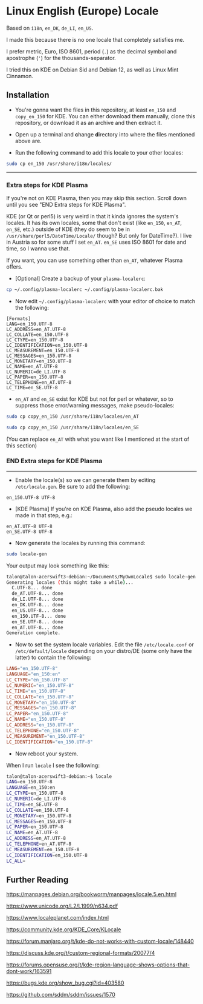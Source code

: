 <!-- # My own locale

English (Europe) `en_150`

Should go in `/usr/share/i18n/locales/.`  
`-rw-r--r-- 1 root root` -->

# Linux English (Europe) Locale

Based on `i18n`, `en_DK`, `de_LI`, `en_US`.

I made this because there is no one locale that completely satisfies me.

I prefer metric, Euro, ISO 8601, period (`.`) as the decimal symbol and
apostrophe (`'`) for the thousands-separator.

I tried this on KDE on Debian Sid and Debian 12, as well as Linux Mint Cinnamon.

## Installation

- You're gonna want the files in this repository, at least `en_150` and
  `copy_en_150` for KDE. You can either download them manually, clone this
  repository, or download it as an archive and then extract it.

- Open up a terminal and **c**hange **d**irectory into where the files
  mentioned above are.

- Run the following command to add this locale to your other locales:

```bash
sudo cp en_150 /usr/share/i18n/locales/
```

---

### Extra steps for KDE Plasma

If you're not on KDE Plasma, then you may skip this section. Scroll down until
you see "END Extra steps for KDE Plasma".

KDE (or Qt or perl5) is very weird in that it kinda ignores the system's
locales. It has its own locales, some that don't exist (like `en_150`, `en_AT`,
`en_SE`, etc.) outside of KDE (they do seem to be in
`/usr/share/perl5/DateTime/Locale/` though? But only for DateTime?). I live in
Austria so for some stuff I set `en_AT`. `en_SE` uses ISO 8601 for date and
time, so I wanna use that.

If you want, you can use something other than `en_AT`, whatever Plasma offers.

- [Optional] Create a backup of your `plasma-localerc`:

```bash
cp ~/.config/plasma-localerc ~/.config/plasma-localerc.bak
```

- Now edit `~/.config/plasma-localerc` with your editor of choice to match the
  following:

```plasma-localerc
[Formats]
LANG=en_150.UTF-8
LC_ADDRESS=en_AT.UTF-8
LC_COLLATE=en_150.UTF-8
LC_CTYPE=en_150.UTF-8
LC_IDENTIFICATION=en_150.UTF-8
LC_MEASUREMENT=en_150.UTF-8
LC_MESSAGES=en_150.UTF-8
LC_MONETARY=en_150.UTF-8
LC_NAME=en_AT.UTF-8
LC_NUMERIC=de_LI.UTF-8
LC_PAPER=en_150.UTF-8
LC_TELEPHONE=en_AT.UTF-8
LC_TIME=en_SE.UTF-8

```

- `en_AT` and `en_SE` exist for KDE but not for perl or whatever, so to suppress
  those error/warning messages, make pseudo-locales:

```bash
sudo cp copy_en_150 /usr/share/i18n/locales/en_AT
```

```bash
sudo cp copy_en_150 /usr/share/i18n/locales/en_SE
```

(You can replace `en_AT` with what you want like I mentioned at the start of this
section)

### END Extra steps for KDE Plasma

---

- Enable the locale(s) so we can generate them by editing `/etc/locale.gen`. Be
  sure to add the following:

```locales.gen
en_150.UTF-8 UTF-8
```

- [KDE Plasma] If you're on KDE Plasma, also add the pseudo locales we made in
  that step, e.g.:

```locales.gen
en_AT.UTF-8 UTF-8
en_SE.UTF-8 UTF-8
```

- Now generate the locales by running this command:

```bash
sudo locale-gen
```

Your output may look something like this:

```bash
talon@talon-acerswift3-debian:~/Documents/MyOwnLocale$ sudo locale-gen
Generating locales (this might take a while)...
  C.UTF-8... done
  de_AT.UTF-8... done
  de_LI.UTF-8... done
  en_DK.UTF-8... done
  en_US.UTF-8... done
  en_150.UTF-8... done
  en_SE.UTF-8... done
  en_AT.UTF-8... done
Generation complete.
```

- Now to set the system locale variables. Edit the file `/etc/locale.conf` or
  `/etc/default/locale` depending on your distro/DE (some only have the latter)
  to contain the following:

```conf
LANG="en_150.UTF-8"
LANGUAGE="en_150:en"
LC_CTYPE="en_150.UTF-8"
LC_NUMERIC="en_150.UTF-8"
LC_TIME="en_150.UTF-8"
LC_COLLATE="en_150.UTF-8"
LC_MONETARY="en_150.UTF-8"
LC_MESSAGES="en_150.UTF-8"
LC_PAPER="en_150.UTF-8"
LC_NAME="en_150.UTF-8"
LC_ADDRESS="en_150.UTF-8"
LC_TELEPHONE="en_150.UTF-8"
LC_MEASUREMENT="en_150.UTF-8"
LC_IDENTIFICATION="en_150.UTF-8"
```

- Now reboot your system.

When I run `locale` I see the following:

```bash
talon@talon-acerswift3-debian:~$ locale
LANG=en_150.UTF-8
LANGUAGE=en_150:en
LC_CTYPE=en_150.UTF-8
LC_NUMERIC=de_LI.UTF-8
LC_TIME=en_SE.UTF-8
LC_COLLATE=en_150.UTF-8
LC_MONETARY=en_150.UTF-8
LC_MESSAGES=en_150.UTF-8
LC_PAPER=en_150.UTF-8
LC_NAME=en_AT.UTF-8
LC_ADDRESS=en_AT.UTF-8
LC_TELEPHONE=en_AT.UTF-8
LC_MEASUREMENT=en_150.UTF-8
LC_IDENTIFICATION=en_150.UTF-8
LC_ALL=
```

## Further Reading

<https://manpages.debian.org/bookworm/manpages/locale.5.en.html>

<https://www.unicode.org/L2/L1999/n634.pdf>

<https://www.localeplanet.com/index.html>

<https://community.kde.org/KDE_Core/KLocale>

<https://forum.manjaro.org/t/kde-do-not-works-with-custom-locale/148440>

<https://discuss.kde.org/t/custom-regional-formats/20077/4>

<https://forums.opensuse.org/t/kde-region-language-shows-options-that-dont-work/163591>

<https://bugs.kde.org/show_bug.cgi?id=403580>

<https://github.com/sddm/sddm/issues/1570>
